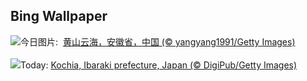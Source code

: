 ## Bing Wallpaper
![](https://www.bing.com/th?id=OHR.Chongyang2024_ZH-CN4180097837_UHD.jpg&w=1000)今日图片: &nbsp;[黄山云海，安徽省，中国 (© yangyang1991/Getty Images)](https://www.bing.com/th?id=OHR.Chongyang2024_ZH-CN4180097837_UHD.jpg)
<br><br/>
![](https://www.bing.com/th?id=OHR.KochiaJapan_EN-US9866955641_UHD.jpg&w=1000)Today: [Kochia, Ibaraki prefecture, Japan (© DigiPub/Getty Images)](https://www.bing.com/th?id=OHR.KochiaJapan_EN-US9866955641_UHD.jpg)
<br><br/>
